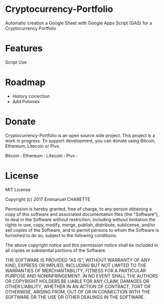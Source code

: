 # Cryptocurrency-Portfolio
Automatic creation a Google Sheet with Google Apps Script (GAS) for a Cryptocurrency Portfolio

Features
========
Script Use 


Roadmap
=======
* History correction
* Add Poloniex

Donate
======
Cryptocurrency-Portfolio is an open source side project. This project is a work in progress. To support development, you can donate using Bitcoin, Ethereum, Litecoin or Pivx.

Bitcoin : 
Ethereum : 
Litecoin :
Pivx :

License
=======

MIT License

Copyright (c) 2017 Emmanuel CHARETTE

Permission is hereby granted, free of charge, to any person obtaining a copy
of this software and associated documentation files (the "Software"), to deal
in the Software without restriction, including without limitation the rights
to use, copy, modify, merge, publish, distribute, sublicense, and/or sell
copies of the Software, and to permit persons to whom the Software is
furnished to do so, subject to the following conditions:

The above copyright notice and this permission notice shall be included in all
copies or substantial portions of the Software.

THE SOFTWARE IS PROVIDED "AS IS", WITHOUT WARRANTY OF ANY KIND, EXPRESS OR
IMPLIED, INCLUDING BUT NOT LIMITED TO THE WARRANTIES OF MERCHANTABILITY,
FITNESS FOR A PARTICULAR PURPOSE AND NONINFRINGEMENT. IN NO EVENT SHALL THE
AUTHORS OR COPYRIGHT HOLDERS BE LIABLE FOR ANY CLAIM, DAMAGES OR OTHER
LIABILITY, WHETHER IN AN ACTION OF CONTRACT, TORT OR OTHERWISE, ARISING FROM,
OUT OF OR IN CONNECTION WITH THE SOFTWARE OR THE USE OR OTHER DEALINGS IN THE
SOFTWARE.
